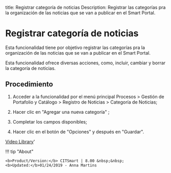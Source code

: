 title: Registrar categoría de noticias
Description: Registrar las categorías pra la organización de las noticias que se van a publicar en el Smart Portal.
# Registrar categoría de noticias


Esta funcionalidad tiene por objetivo registrar las categorías pra la
organización de las noticias que se van a publicar en el Smart Portal.

Esta funcionalidad ofrece diversas acciones, como, incluir, cambiar y borrar la
categoría de noticias.

Procedimiento
----------

1.  Acceder a la funcionalidad por el menú principal Procesos \> Gestión de
    Portafolio y Catálogo \> Registro de Noticias \> Categoría de Noticias;

2.  Hacer clic en "Agregar una nueva categoría" ;

3.  Completar los campos disponibles;

4.  Hacer clic en el botón de "Opciones" y después en "Guardar".


<i class='fa fa-youtube-play  fa-2x' style='color:#97ce17;vertical-align: middle;'> </i> [Video Library](https://www.youtube.com/playlist?list=PLB5qK2uzf2ROUXdrTeH-_n6tXmG4oPtoz)'

!!! tip "About"

    <b>Product/Version:</b> CITSmart | 8.00 &nbsp;&nbsp;
    <b>Updated:</b>01/24/2019 - Anna Martins
